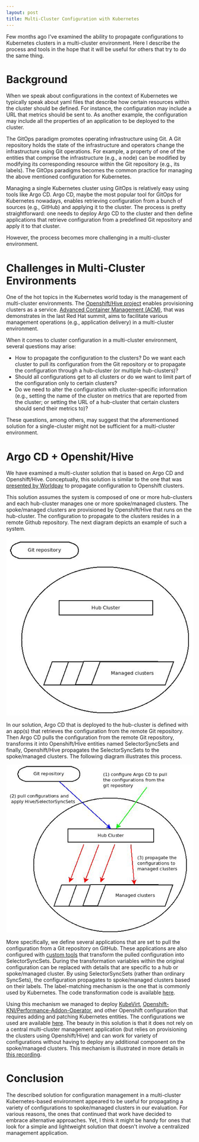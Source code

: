 ```yaml
---
layout: post
title: Multi-Cluster Configuration with Kubernetes
---
```


Few months ago I've examined the ability to propagate configurations to Kubernetes clusters in a multi-cluster environment. Here I describe the process and tools in the hope that it will be useful for others that try to do the same thing.

# Background

When we speak about configurations in the context of Kubernetes we typically speak about yaml files that describe how certain resources within the cluster should be defined. For instance, the configuration may include a URL that metrics should be sent to. As another example, the configuration may include all the properties of an application to be deployed to the cluster.  

The GitOps paradigm promotes operating infrastructure using Git. A Git repository holds the state of the infrastructure and operators change the infrastructure using Git operations. For example, a property of one of the entities that comprise the infrastructure (e.g., a node) can be modified by modifying its corresponding resource within the Git repository (e.g., its labels). The GitOps paradigms becomes the common practice for managing the above mentioned configuration for Kubernetes.  

Managing a single Kubernetes cluster using GitOps is relatively easy using tools like Argo CD. Argo CD, maybe the most popular tool for GitOps for Kubernetes nowadays, enables retrieving configuration from a bunch of sources (e.g., GitHub) and applying it to the cluster. The process is pretty straightforward: one needs to deploy Argo CD to the cluster and then define applications that retrieve configuration from a predefined Git repository and apply it to that cluster.  

However, the process becomes more challenging in a multi-cluster environment.  

# Challenges in Multi-Cluster Environments

One of the hot topics in the Kubernetes world today is the management of multi-cluster environments. The [Openshift/Hive project](https://github.com/openshift/hive) enables provisioning clusters as a service. [Advanced Container Management (ACM)](https://www.redhat.com/en/technologies/management/advanced-cluster-management), that was demonstrates in the last Red Hat summit, aims to facilitate various management operations (e.g., application delivery) in a multi-cluster environment.  

When it comes to cluster configuration in a multi-cluster environment, several questions may arise:
* How to propagate the configuration to the clusters? Do we want each cluster to pull its configuration from the Git repository or to propagate the configuration through a hub-cluster (or multiple hub-clusters)?
* Should all configurations get to all clusters or do we want to limit part of the configuration only to certain clusters?
* Do we need to alter the configuration with cluster-specific information (e.g., setting the name of the cluster on metrics that are reported from the cluster; or setting the URL of a hub-cluster that certain clusters should send their metrics to)?

These questions, among others, may suggest that the aforementioned solution for a single-cluster might not be sufficient for a multi-cluster environment.

# Argo CD + Openshit/Hive

We have examined a multi-cluster solution that is based on Argo CD and Openshift/Hive. Conceptually, this solution is similar to the one that was [presented by Worldpay](https://assets.openshift.com/hubfs/Worldpay-fis-openshift-commons_COMMENTS.pptx.pdf) to propagate configuration to Openshift clusters.

This solution assumes the system is composed of one or more hub-clusters and each hub-cluster manages one or more spoke/managed clusters. The spoke/managed clusters are provisioned by Openshift/Hive that runs on the hub-cluster. The configuration to propagate to the clusters resides in a remote Github repository. The next diagram depicts an example of such a system.

![Multi-cluster environment](../images/multi-cluster-conf/multi-cluster-gitops.png)

In our solution, Argo CD that is deployed to the hub-cluster is defined with an app(s) that retrieves the configuration from the remote Git repository. Then Argo CD pulls the configuration from the remote Git repository, transforms it into Openshift/Hive entities named SelectorSyncSets and finally, Openshift/Hive propagates the SelectorSyncSets to the spoke/managed clusters. The following diagram illustrates this process.

![Argo CD and Openshift/Hive](../images/multi-cluster-conf/argo-hive.png)

More specifically, we define several applications that are set to pull the configuration from a Git repository on GitHub. These applications are also configured with [custom tools](https://argoproj.github.io/argo-cd/operator-manual/custom_tools/) that transform the pulled configuration into SelectorSyncSets. During the transformation variables within the original configuration can be replaced with details that are specific to a hub or spoke/managed cluster. By using SelectorSyncSets (rather than ordinary SyncSets), the configuration propagates to spoke/managed clusters based on their labels. The label-matching mechanism is the one that is commonly used by Kubernetes. The code transformation code is available [here](https://github.com/ahadas/syncset-gen).  

Using this mechanism we managed to deploy [KubeVirt](https://kubevirt.io/), [Openshift-KNI/Performance-Addon-Operator](https://github.com/openshift-kni/performance-addon-operators), and other Openshift configuration that requires adding and patching Kubernetes entities. The configurations we used are available [here](https://github.com/danielerez/acm-gitops). The beauty in this solution is that it does not rely on a central multi-cluster management application (but relies on provisioning the clusters using Openshift/Hive) and can work for variety of configurations without having to deploy any additional component on the spoke/managed clusters. This mechanism is illustrated in more details in [this recording](https://youtu.be/E4lJSd7Q874).

# Conclusion 

The described solution for configuration management in a multi-cluster Kubernetes-based environment appeared to be useful for propagating a variety of configurations to spoke/managed clusters in our evaluation. For various reasons, the ones that continued that work have decided to embrace alternative approaches. Yet, I think it might be handy for ones that look for a simple and lightweight solution that doesn't involve a centralized management application.
